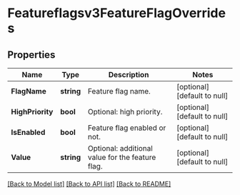# Featureflagsv3FeatureFlagOverrides

## Properties
Name | Type | Description | Notes
------------ | ------------- | ------------- | -------------
**FlagName** | **string** | Feature flag name. | [optional] [default to null]
**HighPriority** | **bool** | Optional: high priority. | [optional] [default to null]
**IsEnabled** | **bool** | Feature flag enabled or not. | [optional] [default to null]
**Value** | **string** | Optional: additional value for the feature flag. | [optional] [default to null]

[[Back to Model list]](../README.md#documentation-for-models) [[Back to API list]](../README.md#documentation-for-api-endpoints) [[Back to README]](../README.md)

